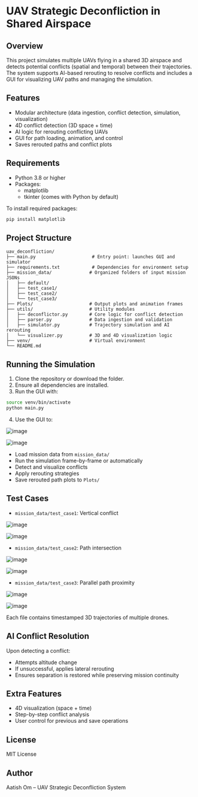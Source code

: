 # UAV Strategic Deconfliction in Shared Airspace

## Overview

This project simulates multiple UAVs flying in a shared 3D airspace and detects potential conflicts (spatial and temporal) between their trajectories. The system supports AI-based rerouting to resolve conflicts and includes a GUI for visualizing UAV paths and managing the simulation.

## Features

- Modular architecture (data ingestion, conflict detection, simulation, visualization)
- 4D conflict detection (3D space + time)
- AI logic for rerouting conflicting UAVs
- GUI for path loading, animation, and control
- Saves rerouted paths and conflict plots

## Requirements

- Python 3.8 or higher
- Packages:
  - matplotlib
  - tkinter (comes with Python by default)

To install required packages:

```bash
pip install matplotlib
```

## Project Structure

```
uav_deconfliction/
├── main.py                     # Entry point: launches GUI and simulator
├── requirements.txt            # Dependencies for environment setup
├── mission_data/              # Organized folders of input mission JSONs
│   ├── default/
│   ├── test_case1/
│   ├── test_case2/
│   └── test_case3/
├── Plots/                     # Output plots and animation frames
├── utils/                     # Utility modules
│   ├── deconflictor.py        # Core logic for conflict detection
│   ├── parser.py              # Data ingestion and validation
│   ├── simulator.py           # Trajectory simulation and AI rerouting
│   └── visualizer.py          # 3D and 4D visualization logic
├── venv/                      # Virtual environment
└── README.md
```

## Running the Simulation

1. Clone the repository or download the folder.
2. Ensure all dependencies are installed.
3. Run the GUI with:

```bash
source venv/bin/activate
python main.py
```

4. Use the GUI to:

![image](https://github.com/user-attachments/assets/e708b6d4-1ab3-4abc-bd32-def7d581aab5)

![image](https://github.com/user-attachments/assets/4050b964-b425-48ab-a7ce-8f109ad4b711)

   - Load mission data from `mission_data/`
   - Run the simulation frame-by-frame or automatically
   - Detect and visualize conflicts
   - Apply rerouting strategies
   - Save rerouted path plots to `Plots/`

## Test Cases

- `mission_data/test_case1`: Vertical conflict
  
![image](https://github.com/user-attachments/assets/9572027a-3731-4692-b0de-4d0e50814920)

![image](https://github.com/user-attachments/assets/0076b962-b1a7-4c3b-a89b-c23a75d0d579)

- `mission_data/test_case2`: Path intersection
  
![image](https://github.com/user-attachments/assets/94ad89cb-57fb-4181-b311-67a0baf0698c)

![image](https://github.com/user-attachments/assets/8f59bad0-6e4c-4d0d-9a25-1ab7e9301d0e)

- `mission_data/test_case3`: Parallel path proximity
  
![image](https://github.com/user-attachments/assets/4410012c-c255-4f8e-998c-9778486eeeff)

![image](https://github.com/user-attachments/assets/93112595-f53f-4e93-a247-b33c0afd9555)



Each file contains timestamped 3D trajectories of multiple drones.

## AI Conflict Resolution

Upon detecting a conflict:
- Attempts altitude change
- If unsuccessful, applies lateral rerouting
- Ensures separation is restored while preserving mission continuity

## Extra Features

- 4D visualization (space + time)
- Step-by-step conflict analysis
- User control for previous and save operations

## License

MIT License

## Author

Aatish Om – UAV Strategic Deconfliction System
